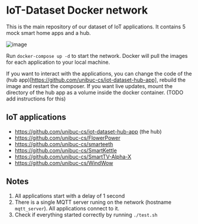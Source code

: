 IoT-Dataset Docker network
===
This is the main repository of our dataset of IoT applications. It contains 5 mock smart home apps and a hub. 

![image](https://user-images.githubusercontent.com/10727813/140134084-657e0e02-774b-4fbe-8cf5-a9d9e5e856aa.png)

Run `docker-compose up -d` to start the network. Docker will pull the images for each application to your local machine.

If you want to interact with the applications, you can change the code of the (hub app)[https://github.com/unibuc-cs/iot-dataset-hub-app], rebuild the image and restart the composer. If you want live updates, mount the directory of the hub app as a volume inside the docker container. (TODO add instructions for this)

## IoT applications
* https://github.com/unibuc-cs/iot-dataset-hub-app (the hub)
* https://github.com/unibuc-cs/FlowerPower
* https://github.com/unibuc-cs/smarteeth
* https://github.com/unibuc-cs/SmartKettle
* https://github.com/unibuc-cs/SmartTV-Alpha-X
* https://github.com/unibuc-cs/WindWow

## Notes
1. All applications start with a delay of 1 second
2. There is a single MQTT server runing on the network (hostname `mqtt_server`). All applications connect to it.
3. Check if everything started correctly by running `./test.sh`
